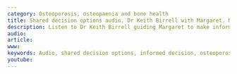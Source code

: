 ```yaml
---
category: Osteoporosis, osteopaenia and bone health
title: Shared decision options audio. Dr Keith Birrell with Margaret. Margaret has osteoporosis (weak bones).
description: Listen to Dr Keith Birrell guiding Margaret to make informed decisions to about how to keep her bones healthy and prevent broken bones.
audio: 
article: 
www: 
keywords: Audio, shared decision options, informed decision, osteoporosis, weak, bones, Health, prevent, broken, calcium, vitamin D, calcium calculator, bone health choice decision aid, Mayo Clinic
youtube:
--- 
```

